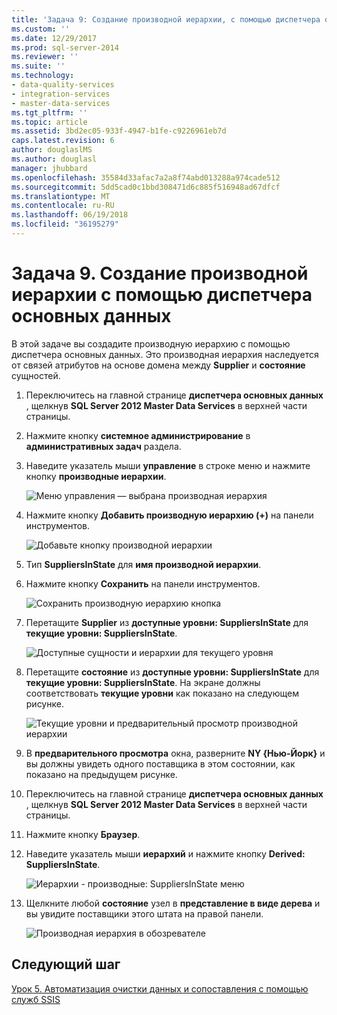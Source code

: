 ```yaml
---
title: 'Задача 9: Создание производной иерархии, с помощью диспетчера основных данных | Документы Microsoft'
ms.custom: ''
ms.date: 12/29/2017
ms.prod: sql-server-2014
ms.reviewer: ''
ms.suite: ''
ms.technology:
- data-quality-services
- integration-services
- master-data-services
ms.tgt_pltfrm: ''
ms.topic: article
ms.assetid: 3bd2ec05-933f-4947-b1fe-c9226961eb7d
caps.latest.revision: 6
author: douglaslMS
ms.author: douglasl
manager: jhubbard
ms.openlocfilehash: 35584d33afac7a2a8f74abd013288a974cade512
ms.sourcegitcommit: 5dd5cad0c1bbd308471d6c885f516948ad67dfcf
ms.translationtype: MT
ms.contentlocale: ru-RU
ms.lasthandoff: 06/19/2018
ms.locfileid: "36195279"
---
```

# <a name="task-9-creating-a-derived-hierarchy-using-master-data-manager"></a>Задача 9. Создание производной иерархии с помощью диспетчера основных данных
  В этой задаче вы создадите производную иерархию с помощью диспетчера основных данных. Это производная иерархия наследуется от связей атрибутов на основе домена между **Supplier** и **состояние** сущностей.  
  
1.  Переключитесь на главной странице **диспетчера основных данных** , щелкнув **SQL Server 2012 Master Data Services** в верхней части страницы.  
  
2.  Нажмите кнопку **системное администрирование** в **административных задач** раздела.  
  
3.  Наведите указатель мыши **управление** в строке меню и нажмите кнопку **производные иерархии**.  
  
     ![Меню управления — выбрана производная иерархия](../../2014/tutorials/media/et-creatingaderivedhierarchyusingmdm-01.jpg "меню управления — выбрана производная иерархия")  
  
4.  Нажмите кнопку **Добавить производную иерархию (+)** на панели инструментов.  
  
     ![Добавьте кнопку производной иерархии](../../2014/tutorials/media/et-creatingaderivedhierarchyusingmdm-02.jpg "добавьте кнопку производной иерархии")  
  
5.  Тип **SuppliersInState** для **имя производной иерархии**.  
  
6.  Нажмите кнопку **Сохранить** на панели инструментов.  
  
     ![Сохранить производную иерархию кнопка](../../2014/tutorials/media/et-creatingaderivedhierarchyusingmdm-03.jpg "сохранить производную иерархию кнопки")  
  
7.  Перетащите **Supplier** из **доступные уровни: SuppliersInState** для **текущие уровни: SuppliersInState**.  
  
     ![Доступные сущности и иерархии для текущего уровня](../../2014/tutorials/media/et-creatingaderivedhierarchyusingmdm-04.jpg "доступные сущности и иерархии для текущего уровня")  
  
8.  Перетащите **состояние** из **доступные уровни: SuppliersInState** для **текущие уровни: SuppliersInState**. На экране должны соответствовать **текущие уровни** как показано на следующем рисунке.  
  
     ![Текущие уровни и предварительный просмотр производной иерархии](../../2014/tutorials/media/et-creatingaderivedhierarchyusingmdm-05.jpg "текущие уровни и предварительный просмотр производной иерархии")  
  
9. В **предварительного просмотра** окна, разверните **NY {Нью-Йорк}** и вы должны увидеть одного поставщика в этом состоянии, как показано на предыдущем рисунке.  
  
10. Переключитесь на главной странице **диспетчера основных данных** , щелкнув **SQL Server 2012 Master Data Services** в верхней части страницы.  
  
11. Нажмите кнопку **Браузер**.  
  
12. Наведите указатель мыши **иерархий** и нажмите кнопку **Derived: SuppliersInState**.  
  
     ![Иерархии - производные: SuppliersInState меню](../../2014/tutorials/media/et-creatingaderivedhierarchyusingmdm-06.jpg "иерархии - производные: SuppliersInState меню")  
  
13. Щелкните любой **состояние** узел в **представление в виде дерева** и вы увидите поставщики этого штата на правой панели.  
  
     ![Производная иерархия в обозревателе](../../2014/tutorials/media/et-creatingaderivedhierarchyusingmdm-07.jpg "производная иерархия в обозревателе")  
  
## <a name="next-step"></a>Следующий шаг  
 [Урок 5. Автоматизация очистки данных и сопоставления с помощью служб SSIS](../../2014/tutorials/lesson-5-automating-the-cleansing-and-matching-using-ssis.md)  
  
  